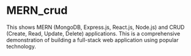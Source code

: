 # MERN_crud

This shows MERN (MongoDB, Express.js, React.js, Node.js) and CRUD (Create, Read, Update, Delete) applications. This is a comprehensive demonstration of building a full-stack web application using popular technology.
